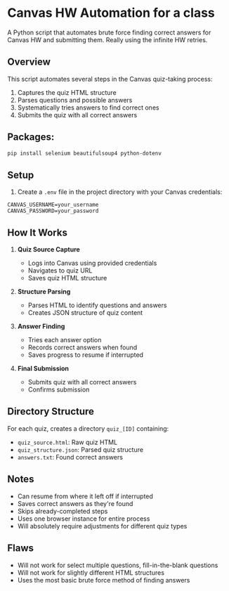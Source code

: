 # Canvas HW Automation for a class

A Python script that automates brute force finding correct answers for Canvas HW and submitting them. Really using the infinite HW retries.

## Overview

This script automates several steps in the Canvas quiz-taking process:
1. Captures the quiz HTML structure
2. Parses questions and possible answers
3. Systematically tries answers to find correct ones
4. Submits the quiz with all correct answers

## Packages:
  ```bash
  pip install selenium beautifulsoup4 python-dotenv
  ```

## Setup

1. Create a `.env` file in the project directory with your Canvas credentials:

```
CANVAS_USERNAME=your_username
CANVAS_PASSWORD=your_password
```

## How It Works

1. **Quiz Source Capture**
   - Logs into Canvas using provided credentials
   - Navigates to quiz URL
   - Saves quiz HTML structure

2. **Structure Parsing**
   - Parses HTML to identify questions and answers
   - Creates JSON structure of quiz content

3. **Answer Finding**
   - Tries each answer option
   - Records correct answers when found
   - Saves progress to resume if interrupted

4. **Final Submission**
   - Submits quiz with all correct answers
   - Confirms submission

## Directory Structure

For each quiz, creates a directory `quiz_[ID]` containing:
- `quiz_source.html`: Raw quiz HTML
- `quiz_structure.json`: Parsed quiz structure
- `answers.txt`: Found correct answers

## Notes
- Can resume from where it left off if interrupted
- Saves correct answers as they're found
- Skips already-completed steps
- Uses one browser instance for entire process
- Will absolutely require adjustments for different quiz types

## Flaws
- Will not work for select multiple questions, fill-in-the-blank questions
- Will not work for slightly different HTML structures
- Uses the most basic brute force method of finding answers